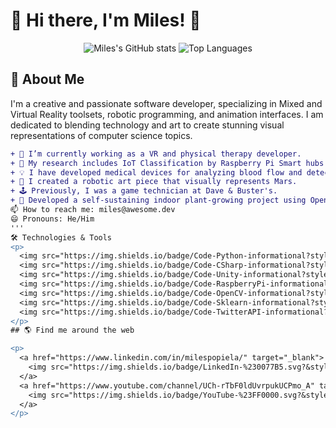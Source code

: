 # 🚀 Hi there, I'm Miles! 👋

<p align="center">
  <img src="https://github-readme-stats.vercel.app/api?username=1-61Kilometers&show_icons=true&theme=radical" alt="Miles's GitHub stats">
  <img src="https://github-readme-stats.vercel.app/api/top-langs/?username=1-61Kilometers&layout=compact&theme=radical" alt="Top Languages">
</p>

## 🌟 About Me

I'm a creative and passionate software developer, specializing in Mixed and Virtual Reality toolsets, robotic programming, and animation interfaces. I am dedicated to blending technology and art to create stunning visual representations of computer science topics.

```diff
+ 🔭 I’m currently working as a VR and physical therapy developer.
+ 🌱 My research includes IoT Classification by Raspberry Pi Smart hubs using sklearn.
+ 💡 I have developed medical devices for analyzing blood flow and detecting blood clots.
+ 🎨 I created a robotic art piece that visually represents Mars.
+ 🕹️ Previously, I was a game technician at Dave & Buster's.
+ 🌿 Developed a self-sustaining indoor plant-growing project using OpenCV, Raspberry Pi, and the Twitter API.
📫 How to reach me: miles@awesome.dev
😄 Pronouns: He/Him
'''
🛠️ Technologies & Tools
<p>
  <img src="https://img.shields.io/badge/Code-Python-informational?style=flat&logo=python&logoColor=white&color=2bbc8a" alt="Python">
  <img src="https://img.shields.io/badge/Code-CSharp-informational?style=flat&logo=csharp&logoColor=white&color=2bbc8a" alt="C#">
  <img src="https://img.shields.io/badge/Code-Unity-informational?style=flat&logo=unity&logoColor=white&color=2bbc8a" alt="Unity">
  <img src="https://img.shields.io/badge/Code-RaspberryPi-informational?style=flat&logo=raspberry-pi&logoColor=white&color=2bbc8a" alt="Raspberry Pi">
  <img src="https://img.shields.io/badge/Code-OpenCV-informational?style=flat&logo=opencv&logoColor=white&color=2bbc8a" alt="OpenCV">
  <img src="https://img.shields.io/badge/Code-Sklearn-informational?style=flat&logo=scikit-learn&logoColor=white&color=2bbc8a" alt="Scikit-learn">
  <img src="https://img.shields.io/badge/Code-TwitterAPI-informational?style=flat&logo=twitter&logoColor=white&color=2bbc8a" alt="Twitter API">
</p>
## 🌎 Find me around the web

<p>
  <a href="https://www.linkedin.com/in/milespopiela/" target="_blank">
    <img src="https://img.shields.io/badge/LinkedIn-%230077B5.svg?&style=for-the-badge&logo=linkedin&logoColor=white" alt="LinkedIn">
  </a>
  <a href="https://www.youtube.com/channel/UCh-rTbF0ldUvrpukUCPmo_A" target="_blank">
    <img src="https://img.shields.io/badge/YouTube-%23FF0000.svg?&style=for-the-badge&logo=youtube&logoColor=white" alt="YouTube">
  </a>
</p>

